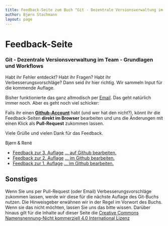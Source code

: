 ```yaml
---
title: Feedback-Seite zum Buch "Git - Dezentrale Versionsverwaltung im Team - Grundlagen und Workflows"
author: Bjørn Stachmann
layout: page
---
```


# Feedback-Seite

### Git - Dezentrale Versionsverwaltung im Team - Grundlagen und Workflows

Habt ihr Fehler entdeckt? Habt ihr Fragen? Habt ihr Verbesserungsvorschläge?
Dann seid ihr hier richtig. Wir sammeln Input für die kommende Auflage.

Bisher funktionierte das ganz altmodisch per [Email](mailto:git@etosquare.de). Das geht natürlich immer noch. Aber es geht noch viel schicker:

Falls ihr einen **[Github-Account](https://github.com/join)** habt (und wer hat den nicht?), könnt ihr die Feedback-Seiten **direkt im Browser** bearbeiten und uns die Änderungen mit einen Klick als **Pull-Request** zukommen lassen.

Viele Grüße und vielen Dank für das Feedback.

Bjørn & René

 * [Feedback zur 3. Auflage](feedback-git-buch-auflage-3.html) [... auf Github bearbeiten.](https://github.com/bstachmann/gitbuch-feedback/blob/gh-pages/feedback-git-buch-auflage-3.md)
 * [Feedback zur 2. Auflage](feedback-git-buch-auflage-2.html) [... im Github bearbeiten.](https://github.com/bstachmann/gitbuch-feedback/blob/gh-pages/feedback-git-buch-auflage-2.md)
 * [Feedback zur 1. Auflage](feedback-git-buch-auflage-1.html) [... im Github bearbeiten.](https://github.com/bstachmann/gitbuch-feedback/blob/gh-pages/feedback-git-buch-auflage-1.md)

## Sonstiges

Wenn Sie uns per Pull-Request (oder Email) Verbesserungsvorschläge zukommen lassen, werde wir diese für die nächste Auflage des Git-Buchs nutzen. Die Hinweisgeber erwähnen wir in der Regel im Vorwort des Buchs. Wenn sie das nicht möchten, lassen Sie uns das bitte wissen. Darüber hinaus gilt für die Inhalte auf dieser Seite die [Creative Commons Namensnennung-Nicht kommerziell 4.0 International Lizenz](LICENSE.html)
